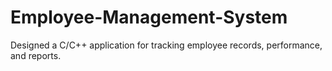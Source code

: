 # Employee-Management-System
Designed a C/C++ application for tracking employee records, performance, and reports.
